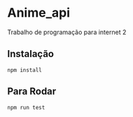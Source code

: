 # Anime_api
Trabalho de programação para internet 2

## Instalação
```
npm install
```

## Para Rodar
```
npm run test
```